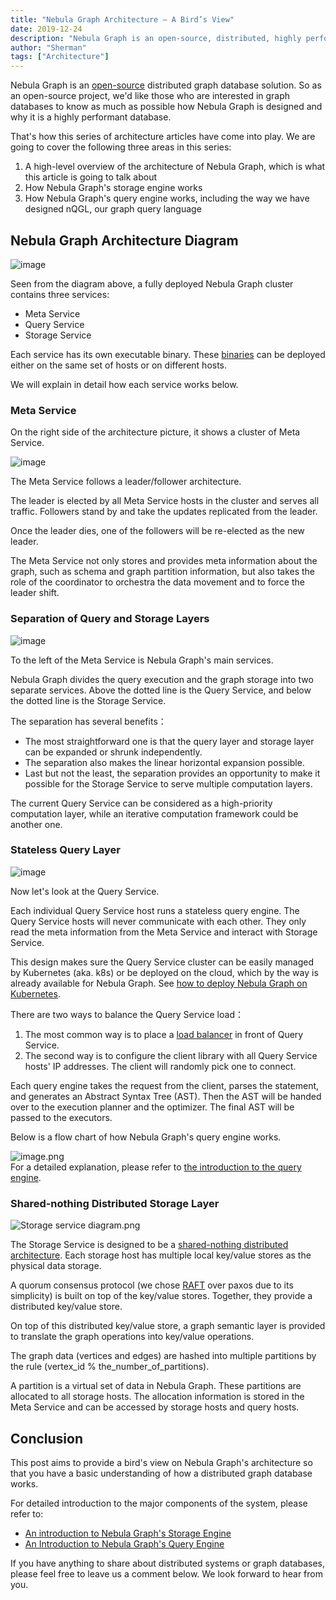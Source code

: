 ```yaml
---
title: "Nebula Graph Architecture — A Bird’s View"
date: 2019-12-24
description: "Nebula Graph is an open-source, distributed, highly performant graph database. This article explains its technical architecture in detail."
author: "Sherman"
tags: ["Architecture"]
---
```


Nebula Graph is an [open-source](https://www.google.com/url?sa=t&rct=j&q=&esrc=s&source=web&cd=11&cad=rja&uact=8&ved=2ahUKEwjzv7Lz1I7oAhWIF6YKHf0GACMQFjAKegQIAxAB&url=https%3A%2F%2Fen.wikipedia.org%2Fwiki%2FOpen-source_software&usg=AOvVaw3nuNCAdMBWuqtIiKIk4wRU) distributed graph database solution. So as an open-source project, we'd like those who are interested in graph databases to know as much as possible how Nebula Graph is designed and why it is a highly performant database.

That's how this series of architecture articles have come into play. We are going to cover the following three areas in this series:

1. A high-level overview of the architecture of Nebula Graph, which is what this article is going to talk about
1. How Nebula Graph's storage engine works
1. How Nebula Graph's query engine works, including the way we have designed nQGL, our graph query language

## Nebula Graph Architecture Diagram

![image](https://user-images.githubusercontent.com/38887077/76277232-1ba27d80-62c3-11ea-9389-cc1aca329c7b.png)

Seen from the diagram above, a fully deployed Nebula Graph cluster contains three services:

- Meta Service
- Query Service
- Storage Service

Each service has its own executable binary. These [binaries](https://github.com/vesoft-inc/nebula/releases) can be deployed either on the same set of hosts or on different hosts.

We will explain in detail how each service works below.

### Meta Service

On the right side of the architecture picture, it shows a cluster of Meta Service.

![image](https://user-images.githubusercontent.com/38887077/76277238-1e9d6e00-62c3-11ea-9d10-8391c26b0b20.png)

The Meta Service follows a leader/follower architecture.

The leader is elected by all Meta Service hosts in the cluster and serves all traffic. Followers stand by and take the updates replicated from the leader.

Once the leader dies, one of the followers will be re-elected as the new leader.

The Meta Service not only stores and provides meta information about the graph, such as schema and graph partition information, but also takes the role of the coordinator to orchestra the data movement and to force the leader shift.

### Separation of Query and Storage Layers

![image](https://user-images.githubusercontent.com/38887077/76277242-2230f500-62c3-11ea-8566-4b6be458adee.png)

To the left of the Meta Service is Nebula Graph's main services.

Nebula Graph divides the query execution and the graph storage into two separate services. Above the dotted line is the Query Service, and below the dotted line is the Storage Service.

The separation has several benefits：

- The most straightforward one is that the query layer and storage layer can be expanded or shrunk independently.
- The separation also makes the linear horizontal expansion possible.
- Last but not the least, the separation provides an opportunity to make it possible for the Storage Service to serve multiple computation layers. 

The current Query Service can be considered as a high-priority computation layer, while an iterative computation framework could be another one.

### Stateless Query Layer

![image](https://user-images.githubusercontent.com/38887077/76277245-25c47c00-62c3-11ea-912b-5de3ce4e18fe.png)


Now let's look at the Query Service.

Each individual Query Service host runs a stateless query engine. The Query Service hosts will never communicate with each other. They only read the meta information from the Meta Service and interact with Storage Service.

This design makes sure the Query Service cluster can be easily managed by Kubernetes (aka. k8s) or be deployed on the cloud, which by the way is already available for Nebula Graph. See [how to deploy Nebula Graph on Kubernetes](https://nebula-graph.io/en/posts/how-to-deploy-nebula-graph-in-kubernetes/).

There are two ways to balance the Query Service load：

1. The most common way is to place a [load balancer](https://nebula-graph.io/en/posts/nebula-graph-storage-banlancing-data-migration/) in front of Query Service.
1. The second way is to configure the client library with all Query Service hosts' IP addresses. The client will randomly pick one to connect.

Each query engine takes the request from the client, parses the statement, and generates an Abstract Syntax Tree (AST). Then the AST will be handed over to the execution planner and the optimizer. The final AST will be passed to the executors.

Below is a flow chart of how Nebula Graph's query engine works.

![image.png](https://cdn.nlark.com/yuque/0/2020/png/570133/1583735687478-5fa774fc-d8a3-494d-b371-881c3be62e0f.png#align=left&display=inline&height=2456&name=image.png&originHeight=2456&originWidth=1128&size=273422&status=done&style=none&width=1128)<br />For a detailed explanation, please refer to [the introduction to the query engine](https://nebula-graph.io/en/posts/nebula-graph-query-engine-overview/).

### Shared-nothing Distributed Storage Layer

![Storage service diagram.png](https://cdn.nlark.com/yuque/0/2020/png/570133/1583737841037-6197825a-bab8-4e1e-8337-15a6f8fbecdd.png#align=left&display=inline&height=622&name=Storage%20service%20diagram.png&originHeight=622&originWidth=1622&size=219570&status=done&style=none&width=1622)

The Storage Service is designed to be a [shared-nothing distributed architecture](https://www.google.com/url?sa=t&rct=j&q=&esrc=s&source=web&cd=8&cad=rja&uact=8&ved=2ahUKEwiL6PP244zoAhWsKqYKHYTcAuwQFjAHegQIERAG&url=https%3A%2F%2Fen.wikipedia.org%2Fwiki%2FShared-nothing_architecture&usg=AOvVaw0G_g2cF507bZFtmozux0Ua). Each storage host has multiple local key/value stores as the physical data storage.

A quorum consensus protocol (we chose [RAFT](https://www.google.com/url?sa=t&rct=j&q=&esrc=s&source=web&cd=1&cad=rja&uact=8&ved=2ahUKEwiojOrR5IzoAhWqxIsBHeqHDbUQFjAAegQIARAB&url=https%3A%2F%2Fraft.github.io%2F&usg=AOvVaw0gbPkPuRwWu0Kd74PJmOzK) over paxos due to its simplicity) is built on top of the key/value stores. Together, they provide a distributed key/value store.

On top of this distributed key/value store, a graph semantic layer is provided to translate the graph operations into key/value operations.

The graph data (vertices and edges) are hashed into multiple partitions by the rule (vertex_id % the_number_of_partitions).

A partition is a virtual set of data in Nebula Graph. These partitions are allocated to all storage hosts. The allocation information is stored in the Meta Service and can be accessed by storage hosts and query hosts.

## Conclusion
This post aims to provide a bird's view on Nebula Graph's architecture so that you have a basic understanding of how a distributed graph database works. 

For detailed introduction to the major components of the system, please refer to:

- [An introduction to Nebula Graph's Storage Engine](https://nebula-graph.io/en/posts/nebula-graph-storage-engine-overview/)
- [An Introduction to Nebula Graph's Query Engine](https://www.google.com/url?sa=t&rct=j&q=&esrc=s&source=web&cd=1&cad=rja&uact=8&ved=2ahUKEwiojOrR5IzoAhWqxIsBHeqHDbUQFjAAegQIARAB&url=https%3A%2F%2Fraft.github.io%2F&usg=AOvVaw0gbPkPuRwWu0Kd74PJmOzK)

If you have anything to share about distributed systems or graph databases, please feel free to leave us a comment below. We look forward to hear from you.
